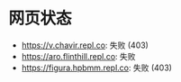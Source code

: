 # 网页状态
- https://v.chavir.repl.co: 失败 (403)
- https://aro.flinthill.repl.co: 失败
- https://figura.hpbmm.repl.co: 失败 (403)
